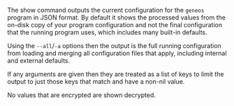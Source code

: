 The show command outputs the current configuration for the `geneos` program in JSON format. By default it shows the processed values from the on-disk copy of your program configuration and not the final configuration that the running program uses, which includes many built-in defaults.

Using the `--all`/`-a` options then the output is the full running configuration from loading and merging all configuration files that apply, including internal and external defaults.

If any arguments are given then they are treated as a list of keys to limit the output to just those keys that match and have a non-nil value.

No values that are encrypted are shown decrypted.
